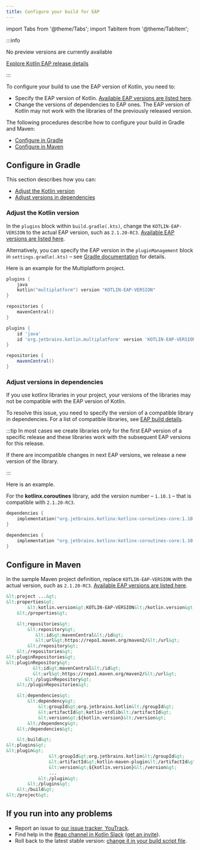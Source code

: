```yaml
---
title: Configure your build for EAP
---
```


import Tabs from '@theme/Tabs';
import TabItem from '@theme/TabItem';




:::info
<p>
   No preview versions are currently available
</p>
    <!-- <p>Latest Kotlin EAP release: <strong>2.1.20-RC3</strong></p> -->
<p>
   <a href="eap.md#build-details">Explore Kotlin EAP release details</a>
</p>

:::

To configure your build to use the EAP version of Kotlin, you need to: 

* Specify the EAP version of Kotlin. [Available EAP versions are listed here](eap.md#build-details).
* Change the versions of dependencies to EAP ones.
The EAP version of Kotlin may not work with the libraries of the previously released version. 

The following procedures describe how to configure your build in Gradle and Maven:

* [Configure in Gradle](#configure-in-gradle)
* [Configure in Maven](#configure-in-maven)

## Configure in Gradle 

This section describes how you can:

* [Adjust the Kotlin version](#adjust-the-kotlin-version)
* [Adjust versions in dependencies](#adjust-versions-in-dependencies)

### Adjust the Kotlin version

In the `plugins` block within `build.gradle(.kts)`, change the `KOTLIN-EAP-VERSION` to the actual EAP version,
such as `2.1.20-RC3`. [Available EAP versions are listed here](eap.md#build-details).

Alternatively, you can specify the EAP version in the `pluginManagement` block in `settings.gradle(.kts)` – see [Gradle documentation](https://docs.gradle.org/current/userguide/plugins.html#sec:plugin_version_management) for details.

Here is an example for the Multiplatform project.

<Tabs groupId="build-script">
<TabItem value="kotlin" label="Kotlin" default>

```kotlin
plugins {
    java
    kotlin("multiplatform") version "KOTLIN-EAP-VERSION"
}

repositories {
    mavenCentral()
}
```

</TabItem>
<TabItem value="groovy" label="Groovy" default>

```groovy
plugins {
    id 'java'
    id 'org.jetbrains.kotlin.multiplatform' version 'KOTLIN-EAP-VERSION'
}

repositories {
    mavenCentral()
}
```

</TabItem>
</Tabs>

### Adjust versions in dependencies

If you use kotlinx libraries in your project, your versions of the libraries may not be compatible with the EAP version of Kotlin.

To resolve this issue, you need to specify the version of a compatible library in dependencies. For a list of compatible libraries, 
see [EAP build details](eap.md#build-details). 

:::tip
In most cases we create libraries only for the first EAP version of a specific release and these libraries work with the subsequent EAP versions for this release.

If there are incompatible changes in next EAP versions, we release a new version of the library.

:::


Here is an example.

For the **kotlinx.coroutines** library, add the version number – `1.10.1` – that is compatible with `2.1.20-RC3`. 

<Tabs groupId="build-script">
<TabItem value="kotlin" label="Kotlin" default>

```kotlin
dependencies {
    implementation("org.jetbrains.kotlinx:kotlinx-coroutines-core:1.10.1")
}
```

</TabItem>
<TabItem value="groovy" label="Groovy" default>

```groovy
dependencies {
    implementation "org.jetbrains.kotlinx:kotlinx-coroutines-core:1.10.1"
}
```

</TabItem>
</Tabs>

## Configure in Maven

In the sample Maven project definition, replace `KOTLIN-EAP-VERSION` with the actual version, such as `2.1.20-RC3`.
[Available EAP versions are listed here](eap.md#build-details).

```xml
&lt;project ...&gt;
&lt;properties&gt;
        &lt;kotlin.version&gt;KOTLIN-EAP-VERSION&lt;/kotlin.version&gt;
    &lt;/properties&gt;

    &lt;repositories&gt;
        &lt;repository&gt;
           &lt;id&gt;mavenCentral&lt;/id&gt;
           &lt;url&gt;https://repo1.maven.org/maven2/&lt;/url&gt;
        &lt;/repository&gt;
    &lt;/repositories&gt;
&lt;pluginRepositories&gt;
&lt;pluginRepository&gt;
          &lt;id&gt;mavenCentral&lt;/id&gt;
          &lt;url&gt;https://repo1.maven.org/maven2/&lt;/url&gt;
       &lt;/pluginRepository&gt;
    &lt;/pluginRepositories&gt;

    &lt;dependencies&gt;
        &lt;dependency&gt;
            &lt;groupId&gt;org.jetbrains.kotlin&lt;/groupId&gt;
            &lt;artifactId&gt;kotlin-stdlib&lt;/artifactId&gt;
            &lt;version&gt;${kotlin.version}&lt;/version&gt;
        &lt;/dependency&gt;
    &lt;/dependencies&gt;

    &lt;build&gt;
&lt;plugins&gt;
&lt;plugin&gt;
                &lt;groupId&gt;org.jetbrains.kotlin&lt;/groupId&gt;
                &lt;artifactId&gt;kotlin-maven-plugin&lt;/artifactId&gt;
                &lt;version&gt;${kotlin.version}&lt;/version&gt;
                ...
            &lt;/plugin&gt;
        &lt;/plugins&gt;
    &lt;/build&gt;
&lt;/project&gt;
```

## If you run into any problems

* Report an issue to [our issue tracker, YouTrack](https://kotl.in/issue).
* Find help in the [#eap channel in Kotlin Slack](https://app.slack.com/client/T09229ZC6/C0KLZSCHF) ([get an invite](https://surveys.jetbrains.com/s3/kotlin-slack-sign-up)).
* Roll back to the latest stable version: [change it in your build script file](#adjust-the-kotlin-version).